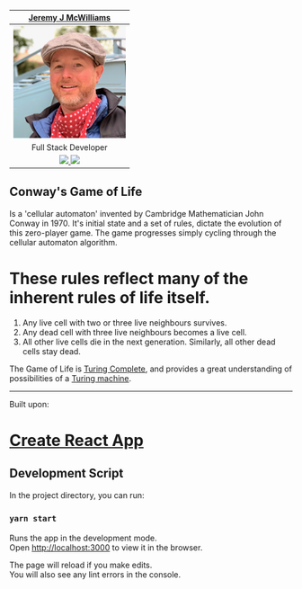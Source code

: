
|  [Jeremy J McWilliams](https://jeremyjmcwilliams.com)|
| :---------------------------------------------------: |
| [<img src="./assets/jeremy-mcwilliams.jpg" width = "200" />](https://github.com/J2Macwilliams)   |
|Full Stack Developer |
| [<img src="https://github.com/favicon.ico" width="30"> ](https://github.com/J2Macwilliams)   [ <img src="https://static.licdn.com/sc/h/al2o9zrvru7aqj8e1x2rzsrca" width="30"> ](https://www.linkedin.com/in/jeremyjmcwilliams/) | 

## Conway's Game of Life ##

Is a 'cellular automaton' invented by Cambridge Mathematician John Conway in 1970. It's initial state and a set of rules, dictate the evolution of this zero-player game. The game progresses simply cycling through the cellular automaton algorithm. 

# These rules reflect many of the inherent rules of life itself.

1. Any live cell with two or three live neighbours survives.
2. Any dead cell with three live neighbours becomes a live cell.
3. All other live cells die in the next generation. Similarly, all other dead cells stay dead.

The Game of Life is [Turing Complete](https://en.wikipedia.org/wiki/Turing_completeness), and provides a great understanding of possibilities of a [Turing machine](https://en.wikipedia.org/wiki/Turing_machine).

---

Built upon:

# [Create React App](https://github.com/facebook/create-react-app) 

## Development Script

In the project directory, you can run:

### `yarn start`

Runs the app in the development mode.<br />
Open [http://localhost:3000](http://localhost:3000) to view it in the browser.

The page will reload if you make edits.<br />
You will also see any lint errors in the console.



